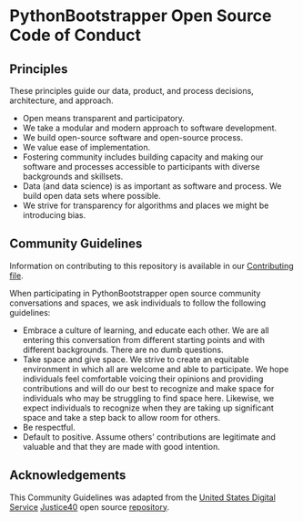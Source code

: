 # PythonBootstrapper Open Source Code of Conduct

## Principles
These principles guide our data, product, and process decisions, architecture, and approach.

- Open means transparent and participatory.
- We take a modular and modern approach to software development.
- We build open-source software and open-source process.
- We value ease of implementation.
- Fostering community includes building capacity and making our software and processes accessible to participants with diverse backgrounds and skillsets.
- Data (and data science) is as important as software and process. We build open data sets where possible.
- We strive for transparency for algorithms and places we might be introducing bias.

## Community Guidelines
Information on contributing to this repository is available in our [Contributing file](CONTRIBUTING.md).

When participating in PythonBootstrapper open source community conversations and spaces, we ask individuals to follow the following guidelines:

- Embrace a culture of learning, and educate each other. We are all entering this conversation from different starting points and with different backgrounds. There are no dumb questions.
- Take space and give space. We strive to create an equitable environment in which all are welcome and able to participate. We hope individuals feel comfortable voicing their opinions and providing contributions and will do our best to recognize and make space for individuals who may be struggling to find space here. Likewise, we expect individuals to recognize when they are taking up significant space and take a step back to allow room for others.
- Be respectful.
- Default to positive. Assume others' contributions are legitimate and valuable and that they are made with good intention.

## Acknowledgements
This Community Guidelines was adapted from the [United States Digital Service](https://usds.gov) [Justice40](https://thejustice40.com) open source [repository](https://github.com/usds/justice40-tool).
